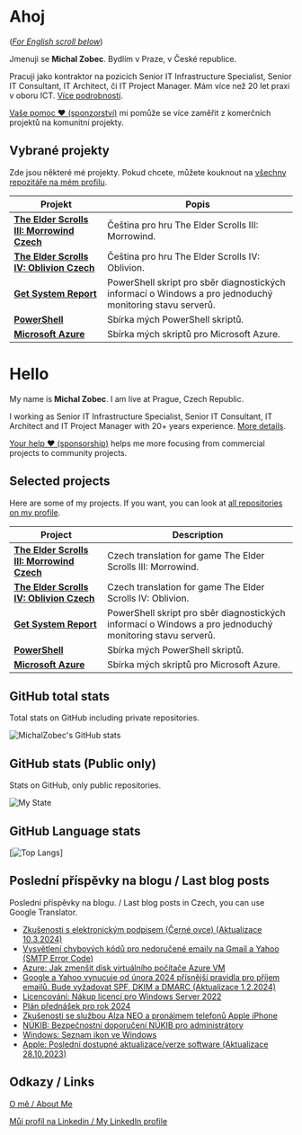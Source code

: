 # Ahoj

<a name="documenttitle"></a>

([*For English scroll below*](#english "For English scroll below"))

Jmenuji se **Michal Zobec**. Bydlím v Praze, v České republice.

Pracuji jako kontraktor na pozicích Senior IT Infrastructure Specialist, Senior IT Consultant, IT Architect, či IT Project Manager. Mám více než 20 let praxi v oboru ICT. [Více podrobností](MichalZobec-About.md).

[Vaše pomoc :heart: (sponzorství)](https://www.patreon.com/michalzobec) mi pomůže se více zaměřit z komerčních projektů na komunitní projekty.

## Vybrané projekty

Zde jsou některé mé projekty. Pokud chcete, můžete kouknout na [všechny repozitáře na mém profilu](https://github.com/michalzobec?tab=repositories).

| Projekt | Popis |
| --- | --- |
| **[The Elder Scrolls III: Morrowind Czech](https://github.com/michalzobec/TES3-Morrowind-cesky)** | Čeština pro hru The Elder Scrolls III: Morrowind. |
| **[The Elder Scrolls IV: Oblivion Czech](https://github.com/michalzobec/TES4-Oblivion-cesky)** | Čeština pro hru The Elder Scrolls IV: Oblivion. |
| **[Get System Report](https://github.com/michalzobec/Get-SystemReport)** | PowerShell skript pro sběr diagnostických informací o Windows a pro jednoduchý monitoring stavu serverů. |
| **[PowerShell](https://github.com/michalzobec/PowerShell)** | Sbírka mých PowerShell skriptů. |
| **[Microsoft Azure](https://github.com/michalzobec/microsoft-azure)** | Sbírka mých skriptů pro Microsoft Azure. |

<a name="english"></a>

# Hello

My name is **Michal Zobec**. I am live at Prague, Czech Republic.

I working as Senior IT Infrastructure Specialist, Senior IT Consultant, IT Architect and IT Project Manager with 20+ years experience. [More details](MichalZobec-About.md#english).

[Your help :heart: (sponsorship)](https://www.patreon.com/michalzobec) helps me more focusing from commercial projects to community projects.

## Selected projects

Here are some of my projects. If you want, you can look at [all repositories on my profile](https://github.com/michalzobec?tab=repositories).

| Project | Description |
| --- | --- |
| **[The Elder Scrolls III: Morrowind Czech](https://github.com/michalzobec/TES3-Morrowind-cesky)** | Czech translation for game The Elder Scrolls III: Morrowind. |
| **[The Elder Scrolls IV: Oblivion Czech](https://github.com/michalzobec/TES4-Oblivion-cesky)** | Czech translation for game The Elder Scrolls IV: Oblivion. |
| **[Get System Report](https://github.com/michalzobec/Get-SystemReport)** | PowerShell skript pro sběr diagnostických informací o Windows a pro jednoduchý monitoring stavu serverů. |
| **[PowerShell](https://github.com/michalzobec/PowerShell)** | Sbírka mých PowerShell skriptů. |
| **[Microsoft Azure](https://github.com/michalzobec/microsoft-azure)** | Sbírka mých skriptů pro Microsoft Azure. |

## GitHub total stats

Total stats on GitHub including private repositories.

![MichalZobec's GitHub stats](https://github-readme-stats.vercel.app/api?username=michalzobec&count_private=true&show_icons=true)


## GitHub stats (Public only)

Stats on GitHub, only public repositories.

![My State](https://github-readme-stats.vercel.app/api?username=michalzobec&show_icons=true)

## GitHub Language stats

[![Top Langs](https://github-readme-stats.vercel.app/api/top-langs/?username=michalzobec&langs_count=10&layout=compact)]

## Poslední příspěvky na blogu / Last blog posts

Poslední příspěvky na blogu. / Last blog posts in Czech, you can use Google Translator.

<!-- BLOG-POST-LIST:START -->
- [Zkušenosti s elektronickým podpisem &lpar;Černé ovce&rpar; &lpar;Aktualizace 10.3.2024&rpar;](https://www.michalzobec.cz/zkusenosti-s-elektronickym-podpisem-cerne-ovce-488)
- [Vysvětlení chybových kódů pro nedoručené emaily na Gmail a Yahoo &lpar;SMTP Error Code&rpar;](https://www.michalzobec.cz/vysvetleni-chybovych-kodu-pro-nedorucene-emaily-na-gmail-a-yahoo-smtp-error-code-9396)
- [Azure: Jak zmenšit disk virtuálního počítače Azure VM](https://www.michalzobec.cz/azure-jak-zmensit-disk-virtualniho-pocitace-azure-vm-9393)
- [Google a Yahoo vynucuje od února 2024 přísnější pravidla pro příjem emailů. Bude vyžadovat SPF, DKIM a DMARC &lpar;Aktualizace 1.2.2024&rpar;](https://www.michalzobec.cz/google-a-yahoo-vynucuje-od-unora-2024-prisnejsi-pravidla-pro-prijem-emailu-bude-vyzadovat-spf-dkim-a-dmarc-9376)
- [Licencování: Nákup licencí pro Windows Server 2022](https://www.michalzobec.cz/licencovani-nakup-licenci-pro-windows-server-2022-9339)
- [Plán přednášek pro rok 2024](https://www.michalzobec.cz/plan-prednasek-pro-rok-2024-9269)
- [Zkušenosti se službou Alza NEO a pronájmem telefonů Apple iPhone](https://www.michalzobec.cz/zkusenosti-se-sluzbou-alza-neo-a-pronajmem-telefonu-apple-iphone-9358)
- [NÚKIB: Bezpečnostní doporučení NÚKIB pro administrátory](https://www.michalzobec.cz/nukib-bezpecnostni-doporuceni-nukib-pro-administratory-9349)
- [Windows: Seznam ikon ve Windows](https://www.michalzobec.cz/windows-seznam-ikon-ve-windows-9346)
- [Apple: Poslední dostupné aktualizace/verze software &lpar;Aktualizace 28.10.2023&rpar;](https://www.michalzobec.cz/apple-posledni-dostupne-aktualizace-verze-software-7127)
<!-- BLOG-POST-LIST:END -->

## Odkazy / Links

[O mě / About Me](https://zob.ec/mylinktree)

[Můj profil na Linkedin / My LinkedIn profile](https://zob.ec/mylinkedin)
